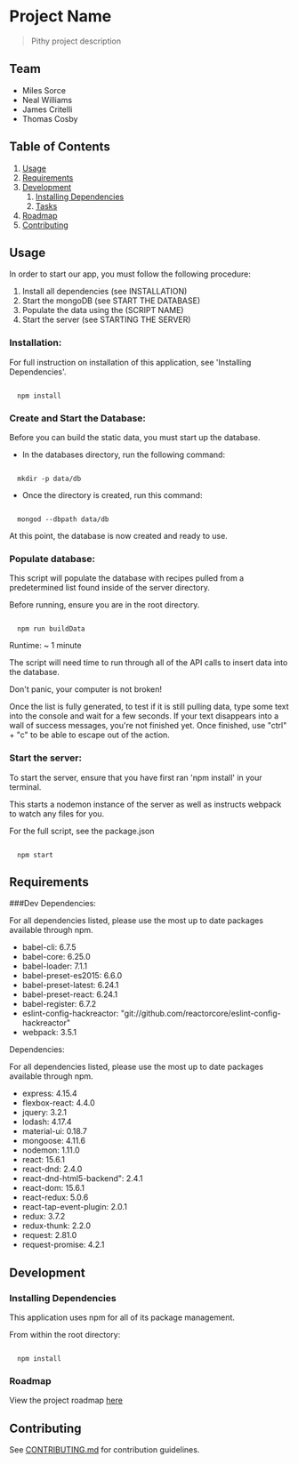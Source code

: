 # Project Name

> Pithy project description

## Team

  - Miles Sorce
  - Neal Williams
  - James Critelli
  - Thomas Cosby

## Table of Contents

1. [Usage](#Usage)
1. [Requirements](#requirements)
1. [Development](#development)
    1. [Installing Dependencies](#installing-dependencies)
    1. [Tasks](#tasks)
1. [Roadmap](#roadmap)
1. [Contributing](#contributing)

## Usage

In order to start our app, you must follow the following procedure:

1. Install all dependencies (see INSTALLATION)
2. Start the mongoDB (see START THE DATABASE)
3. Populate the data using the (SCRIPT NAME)
4. Start the server (see STARTING THE SERVER)



### Installation:

For full instruction on installation of this application, see 'Installing Dependencies'.

~~~~~~~~~~~~

  npm install

~~~~~~~~~~~~



### Create and Start the Database:

Before you can build the static data, you must start up the database.

- In the databases directory, run the following command:

~~~~~~~~~~~~

  mkdir -p data/db

~~~~~~~~~~~~

- Once the directory is created, run this command:

~~~~~~~~~~~~

  mongod --dbpath data/db

~~~~~~~~~~~~

At this point, the database is now created and ready to use.



### Populate database: 

This script will populate the database with recipes pulled from a predetermined list found inside of the server directory.

Before running, ensure you are in the root directory.

~~~~~~~~~~~~

  npm run buildData

~~~~~~~~~~~~

Runtime:  ~ 1 minute

The script will need time to run through all of the API calls to insert data into the database.

Don't panic, your computer is not broken!

Once the list is fully generated, to test if it is still pulling data, type some text into the console and wait for a few seconds.  If your text disappears into a wall of success messages, you're not finished yet.  Once finished, use "ctrl" + "c" to be able to escape out of the action.



### Start the server:

To start the server, ensure that you have first ran 'npm install' in your terminal.

This starts a nodemon instance of the server as well as instructs webpack to watch any files for you.

For the full script, see the package.json

~~~~~~~~~~~~

  npm start

~~~~~~~~~~~~



## Requirements

###Dev Dependencies:

For all dependencies listed, please use the most up to date packages available through npm.

- babel-cli: 6.7.5 
- babel-core: 6.25.0 
- babel-loader: 7.1.1 
- babel-preset-es2015: 6.6.0 
- babel-preset-latest: 6.24.1 
- babel-preset-react: 6.24.1 
- babel-register: 6.7.2 
- eslint-config-hackreactor: "git://github.com/reactorcore/eslint-config-hackreactor"
- webpack: 3.5.1 

Dependencies:

For all dependencies listed, please use the most up to date packages available through npm.

- express: 4.15.4
- flexbox-react: 4.4.0
- jquery: 3.2.1
- lodash: 4.17.4
- material-ui: 0.18.7
- mongoose: 4.11.6
- nodemon: 1.11.0
- react: 15.6.1
- react-dnd: 2.4.0
- react-dnd-html5-backend": 2.4.1
- react-dom: 15.6.1
- react-redux: 5.0.6
- react-tap-event-plugin: 2.0.1
- redux: 3.7.2
- redux-thunk: 2.2.0
- request: 2.81.0
- request-promise: 4.2.1


## Development

### Installing Dependencies

This application uses npm for all of its package management. 

From within the root directory:

~~~~~~~~~~~

  npm install

~~~~~~~~~~~


### Roadmap

View the project roadmap [here](https://docs.google.com/document/d/1Bv9lKkk7HN9q1PnMERsxCTUeNJh9IVQy1JROlKGM80I/edit?usp=sharing)


## Contributing

See [CONTRIBUTING.md](CONTRIBUTING.md) for contribution guidelines.

